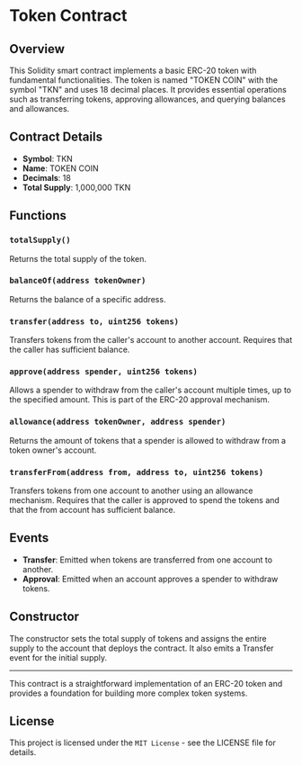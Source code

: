 # Token Contract

## Overview

This Solidity smart contract implements a basic ERC-20 token with fundamental functionalities. The token is named "TOKEN COIN" with the symbol "TKN" and uses 18 decimal places. It provides essential operations such as transferring tokens, approving allowances, and querying balances and allowances.

## Contract Details

- **Symbol**: TKN
- **Name**: TOKEN COIN
- **Decimals**: 18
- **Total Supply**: 1,000,000 TKN

## Functions

### `totalSupply()`
Returns the total supply of the token.

### `balanceOf(address tokenOwner)`
Returns the balance of a specific address.

### `transfer(address to, uint256 tokens)`
Transfers tokens from the caller's account to another account. Requires that the caller has sufficient balance.

### `approve(address spender, uint256 tokens)`
Allows a spender to withdraw from the caller's account multiple times, up to the specified amount. This is part of the ERC-20 approval mechanism.

### `allowance(address tokenOwner, address spender)`
Returns the amount of tokens that a spender is allowed to withdraw from a token owner's account.

### `transferFrom(address from, address to, uint256 tokens)`
Transfers tokens from one account to another using an allowance mechanism. Requires that the caller is approved to spend the tokens and that the from account has sufficient balance.

## Events

- **Transfer**: Emitted when tokens are transferred from one account to another.
- **Approval**: Emitted when an account approves a spender to withdraw tokens.

## Constructor

The constructor sets the total supply of tokens and assigns the entire supply to the account that deploys the contract. It also emits a Transfer event for the initial supply.

---

This contract is a straightforward implementation of an ERC-20 token and provides a foundation for building more complex token systems.

## License

This project is licensed under the `MIT License` - see the LICENSE file for details.